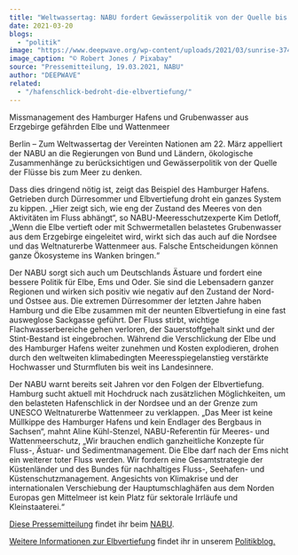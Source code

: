 ```yaml
---
title: "Weltwassertag: NABU fordert Gewässerpolitik von der Quelle bis zum Meer"
date: 2021-03-20
blogs: 
  - "politik"
image: "https://www.deepwave.org/wp-content/uploads/2021/03/sunrise-3744418_1920.jpg"
image_caption: "© Robert Jones / Pixabay"
source: "Pressemitteilung, 19.03.2021, NABU"
author: "DEEPWAVE"
related: 
  - "/hafenschlick-bedroht-die-elbvertiefung/"
---
```


Missmanagement des Hamburger Hafens und Grubenwasser aus Erzgebirge gefährden Elbe und Wattenmeer

Berlin – Zum Weltwassertag der Vereinten Nationen am 22. März appelliert der NABU an die Regierungen von Bund und Ländern, ökologische Zusammenhänge zu berücksichtigen und Gewässerpolitik von der Quelle der Flüsse bis zum Meer zu denken.

Dass dies dringend nötig ist, zeigt das Beispiel des Hamburger Hafens. Getrieben durch Dürresommer und Elbvertiefung droht ein ganzes System zu kippen. „Hier zeigt sich, wie eng der Zustand des Meeres von den Aktivitäten im Fluss abhängt“, so NABU-Meeresschutzexperte Kim Detloff, „Wenn die Elbe vertieft oder mit Schwermetallen belastetes Grubenwasser aus dem Erzgebirge eingeleitet wird, wirkt sich das auch auf die Nordsee und das Weltnaturerbe Wattenmeer aus. Falsche Entscheidungen können ganze Ökosysteme ins Wanken bringen.“

Der NABU sorgt sich auch um Deutschlands Ästuare und fordert eine bessere Politik für Elbe, Ems und Oder. Sie sind die Lebensadern ganzer Regionen und wirken sich positiv wie negativ auf den Zustand der Nord- und Ostsee aus. Die extremen Dürresommer der letzten Jahre haben Hamburg und die Elbe zusammen mit der neunten Elbvertiefung in eine fast ausweglose Sackgasse geführt. Der Fluss stirbt, wichtige Flachwasserbereiche gehen verloren, der Sauerstoffgehalt sinkt und der Stint-Bestand ist eingebrochen. Während die Verschlickung der Elbe und des Hamburger Hafens weiter zunehmen und Kosten explodieren, drohen durch den weltweiten klimabedingten Meeresspiegelanstieg verstärkte Hochwasser und Sturmfluten bis weit ins Landesinnere.

Der NABU warnt bereits seit Jahren vor den Folgen der Elbvertiefung. Hamburg sucht aktuell mit Hochdruck nach zusätzlichen Möglichkeiten, um den belasteten Hafenschlick in der Nordsee und an der Grenze zum UNESCO Weltnaturerbe Wattenmeer zu verklappen. „Das Meer ist keine Müllkippe des Hamburger Hafens und kein Endlager des Bergbaus in Sachsen“, mahnt Aline Kühl-Stenzel, NABU-Referentin für Meeres- und Wattenmeerschutz, „Wir brauchen endlich ganzheitliche Konzepte für Fluss-, Ästuar- und Sedimentmanagement. Die Elbe darf nach der Ems nicht ein weiterer toter Fluss werden. Wir fordern eine Gesamtstrategie der Küstenländer und des Bundes für nachhaltiges Fluss-, Seehafen- und Küstenschutzmanagement. Angesichts von Klimakrise und der internationalen Verschiebung der Hauptumschlaghäfen aus dem Norden Europas gen Mittelmeer ist kein Platz für sektorale Irrläufe und Kleinstaaterei.“

[Diese Pressemitteilung](https://www.nabu.de/modules/presseservice/index.php?popup=true&db=presseservice&show=31022) findet ihr beim [NABU](https://www.nabu.de/).

[Weitere Informationen zur Elbvertiefung](https://www.deepwave.org/hafenschlick-bedroht-die-elbvertiefung/) findet ihr in unserem [Politikblog.](https://www.deepwave.org/blogs/politik/)
